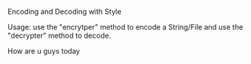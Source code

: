 
Encoding and Decoding with Style

Usage: use the "encrytper" method to encode a String/File and use the "decrypter" method to decode.

How are u guys today